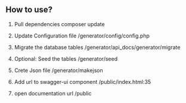 How to use?
-----------

1. Pull dependencies
        composer update

2. Update Configuration file
        /generator/config/config.php

3. Migrate the database tables
        /generator/api_docs/generator/migrate

4.  Optional: Seed the tables
        /generator/seed

5. Crete Json file
        /generator/makejson

6. Add url to swagger-ui component
        /public/index.html:35

7. open documentation url
        /public

